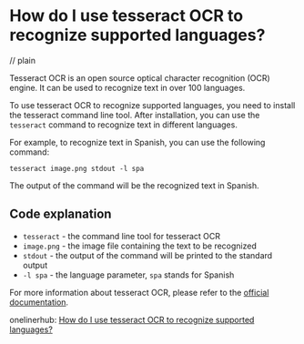 # How do I use tesseract OCR to recognize supported languages?
// plain

Tesseract OCR is an open source optical character recognition (OCR) engine. It can be used to recognize text in over 100 languages.

To use tesseract OCR to recognize supported languages, you need to install the tesseract command line tool. After installation, you can use the `tesseract` command to recognize text in different languages.

For example, to recognize text in Spanish, you can use the following command:

```
tesseract image.png stdout -l spa
```

The output of the command will be the recognized text in Spanish.

## Code explanation


* `tesseract` - the command line tool for tesseract OCR
* `image.png` - the image file containing the text to be recognized
* `stdout` - the output of the command will be printed to the standard output
* `-l spa` - the language parameter, `spa` stands for Spanish

For more information about tesseract OCR, please refer to the [official documentation](https://github.com/tesseract-ocr/tesseract/wiki).

onelinerhub: [How do I use tesseract OCR to recognize supported languages?](https://onelinerhub.com/tesseract-ocr/how-do-i-use-tesseract-ocr-to-recognize-supported-languages)